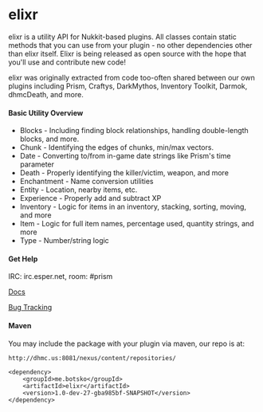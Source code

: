 # elixr

elixr is a utility API for Nukkit-based plugins. All classes contain static methods that you can use from your plugin - no other dependencies other than elixr itself. Elixr is being released as open source with the hope that you'll use and contribute new code!

elixr was originally extracted from code too-often shared between our own plugins including Prism, Craftys, DarkMythos, Inventory Toolkit, Darmok, dhmcDeath, and more.

#### Basic Utility Overview

- Blocks - Including finding block relationships, handling double-length blocks, and more.
- Chunk - Identifying the edges of chunks, min/max vectors.
- Date - Converting to/from in-game date strings like Prism's time parameter
- Death - Properly identifying the killer/victim, weapon, and more
- Enchantment - Name conversion utilities
- Entity - Location, nearby items, etc.
- Experience - Properly add and subtract XP
- Inventory - Logic for items in an inventory, stacking, sorting, moving, and more
- Item - Logic for full item names, percentage used, quantity strings, and more
- Type - Number/string logic


#### Get Help

IRC: irc.esper.net, room: #prism

[Docs](http://refract.dhmc.us/elixr/docs/)

[Bug Tracking](https://snowy-evening.com/botsko/elixr/)


#### Maven

You may include the package with your plugin via maven, our repo is at:

`http://dhmc.us:8081/nexus/content/repositories/`


    <dependency>
	    <groupId>me.botsko</groupId>
	    <artifactId>elixr</artifactId>
	    <version>1.0-dev-27-gba985bf-SNAPSHOT</version>
	</dependency>
